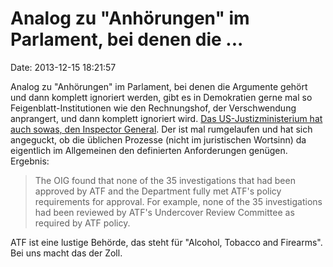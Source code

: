 Analog zu \"Anhörungen\" im Parlament, bei denen die \...
=========================================================

Date: 2013-12-15 18:21:57

Analog zu \"Anhörungen\" im Parlament, bei denen die Argumente gehört
und dann komplett ignoriert werden, gibt es in Demokratien gerne mal so
Feigenblatt-Institutionen wie den Rechnungshof, der Verschwendung
anprangert, und dann komplett ignoriert wird. [Das US-Justizministerium
hat auch sowas, den Inspector
General](http://www.theatlantic.com/national/archive/2013/12/government-watchdog-we-have-a-growing-federal-prison-crisis/282341/).
Der ist mal rumgelaufen und hat sich angeguckt, ob die üblichen Prozesse
(nicht im juristischen Wortsinn) da eigentlich im Allgemeinen den
definierten Anforderungen genügen. Ergebnis:

> The OIG found that none of the 35 investigations that had been
> approved by ATF and the Department fully met ATF's policy requirements
> for approval. For example, none of the 35 investigations had been
> reviewed by ATF's Undercover Review Committee as required by ATF
> policy.

ATF ist eine lustige Behörde, das steht für \"Alcohol, Tobacco and
Firearms\". Bei uns macht das der Zoll.
